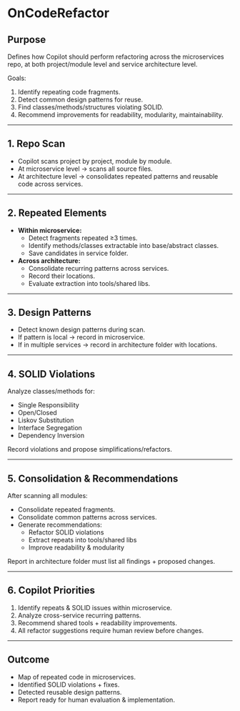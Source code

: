 # OnCodeRefactor

## Purpose
Defines how Copilot should perform refactoring across the microservices repo, at both project/module level and service architecture level.

Goals:
1. Identify repeating code fragments.  
2. Detect common design patterns for reuse.  
3. Find classes/methods/structures violating SOLID.  
4. Recommend improvements for readability, modularity, maintainability.

---

## 1. Repo Scan
- Copilot scans project by project, module by module.  
- At microservice level → scans all source files.  
- At architecture level → consolidates repeated patterns and reusable code across services.

---

## 2. Repeated Elements
- **Within microservice:**
  - Detect fragments repeated ≥3 times.
  - Identify methods/classes extractable into base/abstract classes.
  - Save candidates in service folder.
- **Across architecture:**
  - Consolidate recurring patterns across services.
  - Record their locations.
  - Evaluate extraction into tools/shared libs.

---

## 3. Design Patterns
- Detect known design patterns during scan.  
- If pattern is local → record in microservice.  
- If in multiple services → record in architecture folder with locations.

---

## 4. SOLID Violations
Analyze classes/methods for:
- Single Responsibility  
- Open/Closed  
- Liskov Substitution  
- Interface Segregation  
- Dependency Inversion  

Record violations and propose simplifications/refactors.

---

## 5. Consolidation & Recommendations
After scanning all modules:
- Consolidate repeated fragments.  
- Consolidate common patterns across services.  
- Generate recommendations:
  - Refactor SOLID violations
  - Extract repeats into tools/shared libs
  - Improve readability & modularity

Report in architecture folder must list all findings + proposed changes.

---

## 6. Copilot Priorities
1. Identify repeats & SOLID issues within microservice.  
2. Analyze cross-service recurring patterns.  
3. Recommend shared tools + readability improvements.  
4. All refactor suggestions require human review before changes.

---

## Outcome
- Map of repeated code in microservices.  
- Identified SOLID violations + fixes.  
- Detected reusable design patterns.  
- Report ready for human evaluation & implementation.